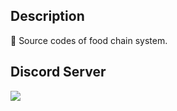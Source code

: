 ## Description
🍲 Source codes of food chain system.

## Discord Server
<a href="https://discord.gg/fuj9k9qvXv"><img src="https://invidget.switchblade.xyz/1007591874283966474"/></a>
